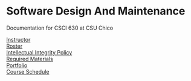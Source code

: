 # Software Design And Maintenance
Documentation for CSCI 630 at CSU Chico

[Instructor](Instructor.md)<br>
[Roster](roster.md) <br>
[Intellectual Integrity Policy](Integrity_Policy.md) <br>
[Required Materials](requiredMaterials.md)<br>
[Portfolio](portfolio/README.md)<br>
[Course Schedule](Schedule.md)
